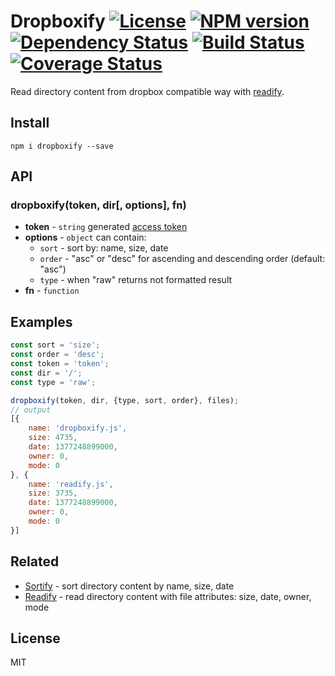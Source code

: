 # Dropboxify [![License][LicenseIMGURL]][LicenseURL] [![NPM version][NPMIMGURL]][NPMURL] [![Dependency Status][DependencyStatusIMGURL]][DependencyStatusURL] [![Build Status][BuildStatusIMGURL]][BuildStatusURL] [![Coverage Status][CoverageIMGURL]][CoverageURL]

[NPMIMGURL]:                https://img.shields.io/npm/v/dropboxify.svg?style=flat
[BuildStatusIMGURL]:        https://img.shields.io/travis/coderaiser/dropboxify/master.svg?style=flat
[DependencyStatusIMGURL]:   https://img.shields.io/gemnasium/coderaiser/dropboxify.svg?style=flat
[LicenseIMGURL]:            https://img.shields.io/badge/license-MIT-317BF9.svg?style=flat
[NPMURL]:                   https://npmjs.org/package/@coderaiser/dropboxify "npm"
[BuildStatusURL]:           https://travis-ci.org/coderaiser/dropboxify  "Build Status"
[DependencyStatusURL]:      https://gemnasium.com/coderaiser/dropboxify "Dependency Status"
[LicenseURL]:               https://tldrlegal.com/license/mit-license "MIT License"

Read directory content from dropbox compatible way with [readify](https://github.com/coderaiser/readify).

## Install

```
npm i dropboxify --save
```

## API

### dropboxify(token, dir[, options], fn)

- **token** - `string` generated [access token](https://blogs.dropbox.com/developers/2014/05/generate-an-access-token-for-your-own-account/)
- **options** - `object` can contain:
  - `sort` - sort by: name, size, date
  - `order` - "asc" or "desc" for ascending and descending order (default: "asc")
  - `type` - when "raw" returns not formatted result
- **fn** - `function`

## Examples

```js
const sort = 'size';
const order = 'desc';
const token = 'token';
const dir = '/';
const type = 'raw';

dropboxify(token, dir, {type, sort, order}, files);
// output
[{
    name: 'dropboxify.js',
    size: 4735,
    date: 1377248899000,
    owner: 0,
    mode: 0
}, {
    name: 'readify.js',
    size: 3735,
    date: 1377248899000,
    owner: 0,
    mode: 0
}]
```

## Related

- [Sortify](https://github.com/cloudcmd/sortify "Sortify") - sort directory content by name, size, date
- [Readify](https://github.com/coderaiser/readify "Readify") - read directory content with file attributes: size, date, owner, mode

## License

MIT

[CoverageURL]:              https://coveralls.io/github/coderaiser/dropboxify?branch=master
[CoverageIMGURL]:           https://coveralls.io/repos/coderaiser/dropboxify/badge.svg?branch=master&service=github

